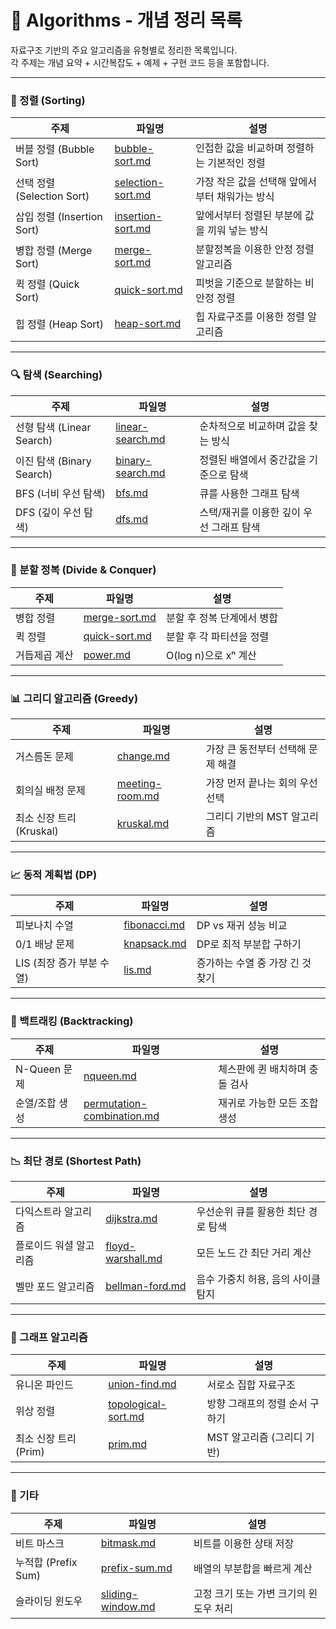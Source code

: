 # 🧠 Algorithms - 개념 정리 목록

자료구조 기반의 주요 알고리즘을 유형별로 정리한 목록입니다.  
각 주제는 개념 요약 + 시간복잡도 + 예제 + 구현 코드 등을 포함합니다.

---

### 🔢 정렬 (Sorting)
| 주제 | 파일명 | 설명 |
|------|--------|------|
| 버블 정렬 (Bubble Sort) | [bubble-sort.md](./notes/bubble-sort.md) | 인접한 값을 비교하며 정렬하는 기본적인 정렬 |
| 선택 정렬 (Selection Sort) | [selection-sort.md](./notes/selection-sort.md) | 가장 작은 값을 선택해 앞에서부터 채워가는 방식 |
| 삽입 정렬 (Insertion Sort) | [insertion-sort.md](./notes/insertion-sort.md) | 앞에서부터 정렬된 부분에 값을 끼워 넣는 방식 |
| 병합 정렬 (Merge Sort) | [merge-sort.md](./notes/merge-sort.md) | 분할정복을 이용한 안정 정렬 알고리즘 |
| 퀵 정렬 (Quick Sort) | [quick-sort.md](./notes/quick-sort.md) | 피벗을 기준으로 분할하는 비안정 정렬 |
| 힙 정렬 (Heap Sort) | [heap-sort.md](./notes/heap-sort.md) | 힙 자료구조를 이용한 정렬 알고리즘 |

---

### 🔍 탐색 (Searching)
| 주제 | 파일명 | 설명 |
|------|--------|------|
| 선형 탐색 (Linear Search) | [linear-search.md](./notes/linear-search.md) | 순차적으로 비교하며 값을 찾는 방식 |
| 이진 탐색 (Binary Search) | [binary-search.md](./notes/binary-search.md) | 정렬된 배열에서 중간값을 기준으로 탐색 |
| BFS (너비 우선 탐색) | [bfs.md](./notes/bfs.md) | 큐를 사용한 그래프 탐색 |
| DFS (깊이 우선 탐색) | [dfs.md](./notes/dfs.md) | 스택/재귀를 이용한 깊이 우선 그래프 탐색 |

---

### 📐 분할 정복 (Divide & Conquer)
| 주제 | 파일명 | 설명 |
|------|--------|------|
| 병합 정렬 | [merge-sort.md](./notes/merge-sort.md) | 분할 후 정복 단계에서 병합 |
| 퀵 정렬 | [quick-sort.md](./notes/quick-sort.md) | 분할 후 각 파티션을 정렬 |
| 거듭제곱 계산 | [power.md](./notes-conquer/power.md) | O(log n)으로 xⁿ 계산 |

---

### 📊 그리디 알고리즘 (Greedy)
| 주제 | 파일명 | 설명 |
|------|--------|------|
| 거스름돈 문제 | [change.md](./notes/change.md) | 가장 큰 동전부터 선택해 문제 해결 |
| 회의실 배정 문제 | [meeting-room.md](./notes/meeting-room.md) | 가장 먼저 끝나는 회의 우선 선택 |
| 최소 신장 트리 (Kruskal) | [kruskal.md](./notes/kruskal.md) | 그리디 기반의 MST 알고리즘 |

---

### 📈 동적 계획법 (DP)
| 주제 | 파일명 | 설명 |
|------|--------|------|
| 피보나치 수열 | [fibonacci.md](./notes/fibonacci.md) | DP vs 재귀 성능 비교 |
| 0/1 배낭 문제 | [knapsack.md](./notes/knapsack.md) | DP로 최적 부분합 구하기 |
| LIS (최장 증가 부분 수열) | [lis.md](./notes/lis.md) | 증가하는 수열 중 가장 긴 것 찾기 |

---

### 🔁 백트래킹 (Backtracking)
| 주제 | 파일명 | 설명 |
|------|--------|------|
| N-Queen 문제 | [nqueen.md](./notes/nqueen.md) | 체스판에 퀸 배치하며 충돌 검사 |
| 순열/조합 생성 | [permutation-combination.md](./notes/permutation-combination.md) | 재귀로 가능한 모든 조합 생성 |

---

### 📉 최단 경로 (Shortest Path)
| 주제 | 파일명 | 설명 |
|------|--------|------|
| 다익스트라 알고리즘 | [dijkstra.md](./notes/dijkstra.md) | 우선순위 큐를 활용한 최단 경로 탐색 |
| 플로이드 워셜 알고리즘 | [floyd-warshall.md](./notes/floyd-warshall.md) | 모든 노드 간 최단 거리 계산 |
| 벨만 포드 알고리즘 | [bellman-ford.md](./notes/bellman-ford.md) | 음수 가중치 허용, 음의 사이클 탐지 |

---

### 🌉 그래프 알고리즘
| 주제 | 파일명 | 설명 |
|------|--------|------|
| 유니온 파인드 | [union-find.md](./notes/union-find.md) | 서로소 집합 자료구조 |
| 위상 정렬 | [topological-sort.md](./notes/topological-sort.md) | 방향 그래프의 정렬 순서 구하기 |
| 최소 신장 트리 (Prim) | [prim.md](./notes/prim.md) | MST 알고리즘 (그리디 기반) |

---

### 🎲 기타
| 주제 | 파일명 | 설명 |
|------|--------|------|
| 비트 마스크 | [bitmask.md](./notes/bitmask.md) | 비트를 이용한 상태 저장 |
| 누적합 (Prefix Sum) | [prefix-sum.md](./notes/prefix-sum.md) | 배열의 부분합을 빠르게 계산 |
| 슬라이딩 윈도우 | [sliding-window.md](./notes/sliding-window.md) | 고정 크기 또는 가변 크기의 윈도우 처리 |
